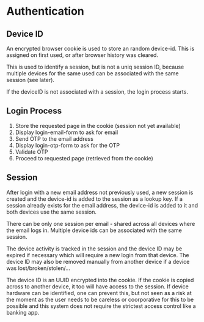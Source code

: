 # Authentication #

## Device ID ##
An encrypted browser cookie is used to store an random device-id.
This is assigned on first used, or after browser history was cleared.

This is used to identify a session, but is not a uniq session ID, because multiple devices for the same used can be associated with the same session (see later).

If the deviceID is not associated with a session, the login process starts.

## Login Process ##
1. Store the requested page in the cookie (session not yet available)
1. Display login-email-form to ask for email
1. Send OTP to the email address
1. Display login-otp-form to ask for the OTP
1. Validate OTP
1. Proceed to requested page (retrieved from the cookie)

## Session ##
After login with a new email address not previously used, a new session is created and the device-id is added to the session as a lookup key.
If a session already exists for the email address, the device-id is added to it and both devices use the same session.

There can be only one session per email - shared across all devices where the email logs in.
Multiple device ids can be associated with the same session.

The device activity is tracked in the session and the device ID may be expired if necessary which will require a new login from that device.
The device ID may also be removed manually from another device if a device was lost/broken/stolen/...

The device ID is an UUID encrypted into the cookie. If the cookie is copied across to another device, it too will have access to the session.
If device hardware can be identified, one can prevent this, but not seen as a risk at the moment as the user needs to be careless or coorporative for this to be possible and this system does not require the strictest access control like a banking app.
